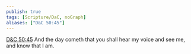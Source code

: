 ```yaml
---
publish: true
tags: [Scripture/DaC, noGraph]
aliases: ["D&C 50:45"]
---
```

[D&C 50:45](https://churchofjesuschrist.org/study/scriptures/dc-testament/dc/50?lang=eng&id=p45#p45) And the day cometh that you shall hear my voice and see me, and know that I am.
